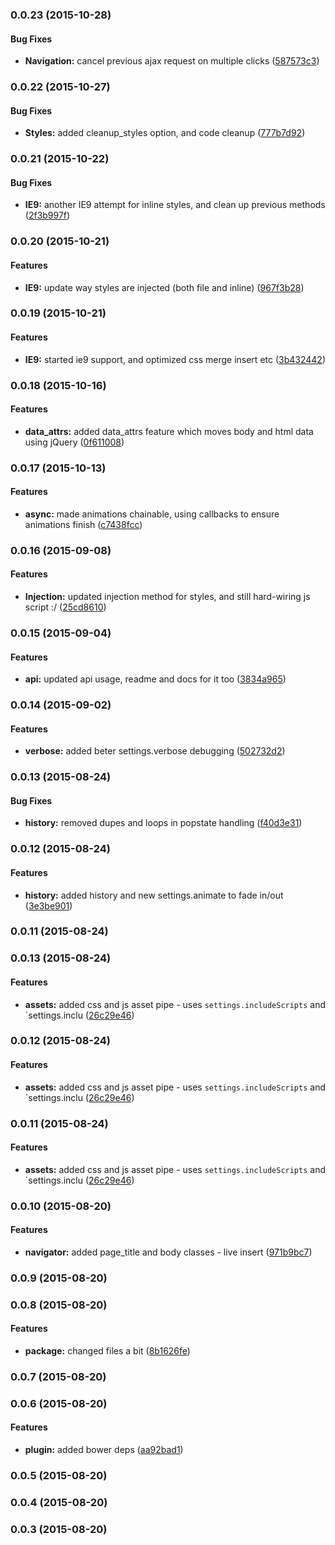 ### 0.0.23 (2015-10-28)


#### Bug Fixes

* **Navigation:** cancel previous ajax request on multiple clicks ([587573c3](https://github.com/electblake/jquery-async-navigator/commit/587573c365328190f243be6a1ec4b39deae04734))


### 0.0.22 (2015-10-27)


#### Bug Fixes

* **Styles:** added cleanup_styles option, and code cleanup ([777b7d92](https://github.com/electblake/jquery-async-navigator/commit/777b7d929800cbb449560aa451a8a9c8a7e5f77b))


### 0.0.21 (2015-10-22)


#### Bug Fixes

* **IE9:** another IE9 attempt for inline styles, and clean up previous methods ([2f3b997f](https://github.com/electblake/jquery-async-navigator/commit/2f3b997f4425c2263b8c95827bc5a65388f629cf))


### 0.0.20 (2015-10-21)


#### Features

* **IE9:** update way styles are injected (both file and inline) ([967f3b28](https://github.com/electblake/jquery-async-navigator/commit/967f3b28d6e9cc936986ffd768b8247d1231db46))


### 0.0.19 (2015-10-21)


#### Features

* **IE9:** started ie9 support, and optimized css merge insert etc ([3b432442](https://github.com/electblake/jquery-async-navigator/commit/3b4324423c852bef8e9ddf8718882df5fe996887))


### 0.0.18 (2015-10-16)


#### Features

* **data_attrs:** added data_attrs feature which moves body and html data using jQuery ([0f611008](https://github.com/electblake/jquery-async-navigator/commit/0f61100861ecfc5fa95c18bd621e79d78cde3fb0))


### 0.0.17 (2015-10-13)


#### Features

* **async:** made animations chainable, using callbacks to ensure animations finish ([c7438fcc](https://github.com/electblake/jquery-async-navigator/commit/c7438fcc5de7d3feae74186a894b403b46d0ce36))


### 0.0.16 (2015-09-08)


#### Features

* **Injection:** updated injection method for styles, and still hard-wiring js script :/ ([25cd8610](https://github.com/electblake/jquery-async-navigator/commit/25cd86102711a3b80320c9f9a8ced7b4535885c4))


### 0.0.15 (2015-09-04)


#### Features

* **api:** updated api usage, readme and docs for it too ([3834a965](https://github.com/electblake/jquery-async-navigator/commit/3834a96553a38c5429fe65cc344d49eb65463306))


### 0.0.14 (2015-09-02)


#### Features

* **verbose:** added beter settings.verbose debugging ([502732d2](https://github.com/electblake/jquery-async-navigator/commit/502732d2de0e2ac0e07d7fd1d17bc0652d3a02e0))


### 0.0.13 (2015-08-24)


#### Bug Fixes

* **history:** removed dupes and loops in popstate handling ([f40d3e31](https://github.com/electblake/jquery-async-navigator/commit/f40d3e3105a8eff446d133dda5272528c82565da))


### 0.0.12 (2015-08-24)


#### Features

* **history:** added history and new settings.animate to fade in/out ([3e3be901](https://github.com/electblake/jquery-async-navigator/commit/3e3be9017f7f81e22e4e8413b000b5399aaff402))


### 0.0.11 (2015-08-24)


### 0.0.13 (2015-08-24)


#### Features

* **assets:** added css and js asset pipe - uses `settings.includeScripts` and `settings.inclu ([26c29e46](https://github.com/electblake/jquery-async-navigator/commit/26c29e46c37635c0f5f882d2d39ff888e4256c0c))


### 0.0.12 (2015-08-24)


#### Features

* **assets:** added css and js asset pipe - uses `settings.includeScripts` and `settings.inclu ([26c29e46](https://github.com/electblake/jquery-async-navigator/commit/26c29e46c37635c0f5f882d2d39ff888e4256c0c))


### 0.0.11 (2015-08-24)


#### Features

* **assets:** added css and js asset pipe - uses `settings.includeScripts` and `settings.inclu ([26c29e46](https://github.com/electblake/jquery-async-navigator/commit/26c29e46c37635c0f5f882d2d39ff888e4256c0c))


### 0.0.10 (2015-08-20)


#### Features

* **navigator:** added page_title and body classes - live insert ([971b9bc7](https://github.com/electblake/jquery-async-navigator/commit/971b9bc76d2dd2ef16b562c0654e8326e0e4793d))


### 0.0.9 (2015-08-20)


### 0.0.8 (2015-08-20)


#### Features

* **package:** changed files a bit ([8b1626fe](https://github.com/electblake/jquery-async-navigator/commit/8b1626fe5ce411fc7791ed9864d876e99a21e213))


### 0.0.7 (2015-08-20)


### 0.0.6 (2015-08-20)


#### Features

* **plugin:** added bower deps ([aa92bad1](https://github.com/electblake/jquery-async-navigator/commit/aa92bad11eb5fe6ed58db9ac840830493e4f46c9))


### 0.0.5 (2015-08-20)


### 0.0.4 (2015-08-20)


### 0.0.3 (2015-08-20)

